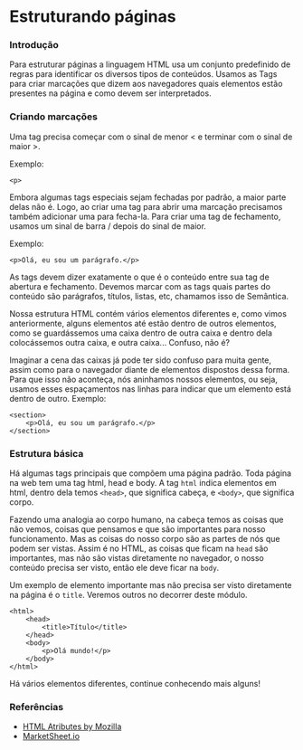 # Estruturando páginas

### Introdução

Para estruturar páginas a linguagem HTML usa um conjunto predefinido de regras para identificar os diversos tipos de conteúdos. Usamos as Tags para criar marcações que dizem aos navegadores quais elementos estão presentes na página e como devem ser interpretados.

### Criando marcações

Uma tag precisa começar com o sinal de menor &lt; e terminar com o sinal de maior &gt;. 

Exemplo:

```markup
<p>
```

Embora algumas tags especiais sejam fechadas por padrão, a maior parte delas não é. Logo, ao criar uma tag para abrir uma marcação precisamos também adicionar uma para fecha-la. Para criar uma tag de fechamento, usamos um sinal de barra / depois do sinal de maior. 

Exemplo:

```markup
<p>Olá, eu sou um parágrafo.</p>
```

As tags devem dizer exatamente o que é o conteúdo entre sua tag de abertura e fechamento. Devemos marcar com as tags quais partes do conteúdo são parágrafos, títulos, listas, etc, chamamos isso de Semântica.

Nossa estrutura HTML contém vários elementos diferentes e, como vimos anteriormente, alguns elementos até estão dentro de outros elementos, como se guardássemos uma caixa dentro de outra caixa e dentro dela colocássemos outra caixa, e outra caixa... Confuso, não é?

Imaginar a cena das caixas já pode ter sido confuso para muita gente, assim como para o navegador diante de elementos dispostos dessa forma. Para que isso não aconteça, nós aninhamos nossos elementos, ou seja, usamos esses espaçamentos nas linhas para indicar que um elemento está dentro de outro. Exemplo:

```markup
<section>
    <p>Olá, eu sou um parágrafo.</p> 
</section>
```

### Estrutura básica

Há algumas tags principais que compõem uma página padrão. Toda página na web tem uma tag html, head e body. A tag `html` indica elementos em html, dentro dela temos `<head>`, que significa cabeça, e `<body>`, que significa corpo.

Fazendo uma analogia ao corpo humano, na cabeça temos as coisas que não vemos, coisas que pensamos e que são importantes para nosso funcionamento. Mas as coisas do nosso corpo são as partes de nós que podem ser vistas. Assim é no HTML, as coisas que ficam na `head` são importantes, mas não são vistas diretamente no navegador, o nosso conteúdo precisa ser visto, então ele deve ficar na `body`.

Um exemplo de elemento importante mas não precisa ser visto diretamente na página é o `title`. Veremos outros no decorrer deste módulo.

```markup
<html>
    <head>
        <title>Título</title>
    </head>
    <body>
        <p>Olá mundo!</p>
    </body>
</html>
```

Há vários elementos diferentes, continue conhecendo mais alguns!

### Referências

* [HTML Atributes by Mozilla](https://developer.mozilla.org/en-US/docs/Web/HTML/Attributes)
* [MarketSheet.io](https://marksheet.io/)


